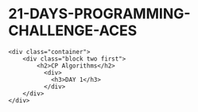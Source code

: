 # 21-DAYS-PROGRAMMING-CHALLENGE-ACES

    <div class="container">
        <div class="block two first">
            <h2>CP Algorithms</h2>
              <div>
                <h3>DAY 1</h3>
              </div>
        </div>
    </div>


